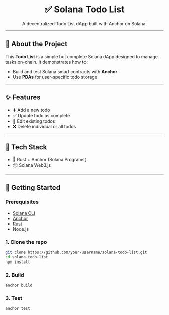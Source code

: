 <h1 align="center">✅ Solana Todo List</h1>
<p align="center">A decentralized Todo List dApp built with Anchor on Solana.</p>


---

## 📝 About the Project

This **Todo List** is a simple but complete Solana dApp designed to manage tasks on-chain. It demonstrates how to:

- Build and test Solana smart contracts with **Anchor**
- Use **PDAs** for user-specific todo storage

---

## ✨ Features

- ➕ Add a new todo
- ✅ Update todo as complete
- 📝 Edit existing todos
- ❌ Delete individual or all todos

---

## 🧰 Tech Stack

- 🦀 Rust + Anchor (Solana Programs)
- 📦 Solana Web3.js

---

## 🚀 Getting Started

### Prerequisites

- [Solana CLI](https://docs.solana.com/cli/install-solana-cli)
- [Anchor](https://book.anchor-lang.com/getting_started/installation.html)
- [Rust](https://www.rust-lang.org/tools/install)
- Node.js

### 1. Clone the repo

```bash
git clone https://github.com/your-username/solana-todo-list.git
cd solana-todo-list
npm install
```

### 2. Build

```bash
anchor build
```

### 3. Test

```bash
anchor test
```
